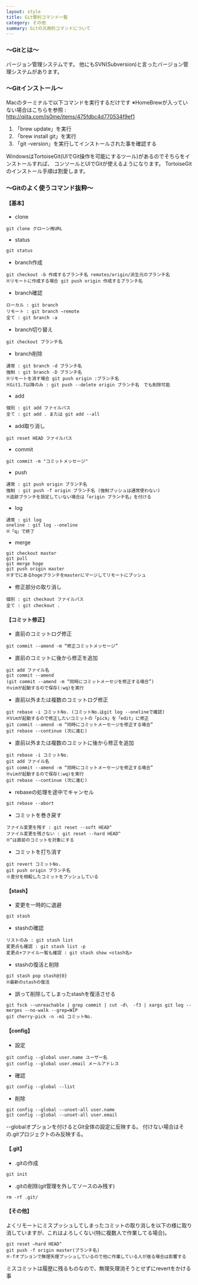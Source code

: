 ```yaml
---
layout: style
title: Git便利コマンド一覧
category: その他
summary: Gitの汎用的コマンドについて
---
```


### 〜Gitとは〜
バージョン管理システムです。
他にもSVN(Subversion)と言ったバージョン管理システムがあります。

### 〜Gitインストール〜

Macのターミナルで以下コマンドを実行するだけです
※HomeBrewが入っていない場合はこちらを参照 : http://qiita.com/is0me/items/475fdbc4d770534f9ef1

1. 「brew update」を実行
2. 「brew install git」を実行
3. 「git –version」を実行してインストールされた事を確認する

WindowsはTortoiseGit(UIでGit操作を可能にするツール)があるのでそちらをインストールすれば、
コンソールとUIでGitが使えるようになります。
TortoiseGitのインストール手順は割愛します。

### 〜Gitのよく使うコマンド抜粋〜

#### 【基本】

* clone

```
git clone クローン用URL
```

* status

```
git status
```

* branch作成

```
git checkout -b 作成するブランチ名 remotes/origin/派生元のブランチ名
※リモートに作成する場合 git push origin 作成するブランチ名
```

* branch確認

```
ローカル : git branch
リモート : git branch —remote
全て : git branch -a
```

* branch切り替え

```
git checkout ブランチ名
```

* branch削除

```
通常 : git branch -d ブランチ名
強制 : git branch -D ブランチ名
※リモートを消す場合 git push origin :ブランチ名
※Git1.7以降のみ : git push --delete origin ブランチ名　でも削除可能
```

* add

```
個別 : git add ファイルパス
全て : git add . または git add --all
```

* add取り消し

```
git reset HEAD ファイルパス
```

* commit

```
git commit -m "コミットメッセージ"
```

* push

```
通常 : git push origin ブランチ名
強制 : git push -f origin ブランチ名 (強制プッシュは通常使わない)
※追跡ブランチを設定していない場合は「origin ブランチ名」を付ける
```

* log

```
通常 : git log
oneline : git log --oneline
※「q」で終了
```

* merge

```
git checkout master
git pull
git merge hoge
git push origin master
※すでにあるhogeブランチをmasterにマージしてリモートにプッシュ
```

* 修正部分の取り消し

```
個別 : git checkout ファイルパス
全て : git checkout .
```

#### 【コミット修正】

* 直前のコミットログ修正

```
git commit --amend -m “修正コミットメッセージ”
```

* 直前のコミットに後から修正を追加

```
git add ファイル名
git commit --amend
(git commit --amend -m “同時にコミットメーセジを修正する場合”)
※vimが起動するので保存(:wq)を実行
```

* 直前以外または複数のコミットログ修正

```
git rebase -i コミットNo. (コミットNo.はgit log --onelineで確認)
※Vimが起動するので修正したいコミットの「pick」を「edit」に修正
git commit --amend -m “同時にコミットメーセージを修正する場合”
git rebase --continue (次に進む)
```

* 直前以外または複数のコミットに後から修正を追加

```
git rebase -i コミットNo.
git add ファイル名
git commit --amend -m “同時にコミットメーセージを修正する場合”
※vimが起動するので保存(:wq)を実行
git rebase --continue (次に進む)
```

* rebaseの処理を途中でキャンセル

```
git rebase --abort
```

* コミットを巻き戻す

```
ファイル変更を残す : git reset --soft HEAD^
ファイル変更を残さない : git reset --hard HEAD^
※^は直前のコミットを対象にする
```

* コミットを打ち消す

```
git revert コミットNo.
git push origin ブランチ名
※差分を相殺したコミットをプッシュしている
```

#### 【stash】

* 変更を一時的に退避

```
git stash
```

* stashの確認

```
リストのみ : git stash list
変更点も確認 : git stash list -p
変更点+ファイル一覧も確認 : git stash show <stash名>
```

* stashの復活と削除

```
git stash pop stash@{0}
※最新のstashの復活
```

* 誤って削除してしまったstashを復活させる

```
git fsck --unreachable | grep commit | cut -d\  -f3 | xargs git log --merges --no-walk --grep=WIP
git cherry-pick -n -m1 コミットNo.
```

#### 【config】

* 設定

```
git config --global user.name ユーザー名
git config --global user.email メールアドレス
```

* 確認

```
git config --global --list
```

* 削除

```
git config --global --unset-all user.name
git config --global --unset-all user.email
```

--globalオプションを付けるとGit全体の設定に反映する。
付けない場合はその.gitプロジェクトのみ反映する。

#### 【.git】

* .gitの作成

```
git init
```

* .gitの削除(git管理を外してソースのみ残す)

```
rm -rf .git/
```

#### 【その他】

よくリモートにミスプッシュしてしまったコミットの取り消しを以下の様に取り消していますが、これはよろしくない(特に複数人で作業してる場合)。

```
git reset ―hard HEAD^
git push -f origin master(ブランチ名)
※-fオプションで無理矢理プッシュしているので他に作業している人が居る場合は影響する
```
ミスコミットは履歴に残るものなので、無理矢理消そうとせずにrevertをかける事

